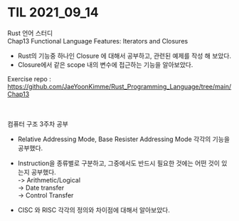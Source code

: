 # TIL 2021_09_14

Rust 언어 스터디   
Chap13 Functional Language Features: Iterators and Closures  
- Rust의 기능중 하나인 Closure 에 대해서 공부하고, 관련된 예제를 작성 해 보았다.  
- Closure에서 같은 scope 내의 변수에 접근하는 기능을 알아보았다.  

Exercise repo : https://github.com/JaeYoonKimme/Rust_Programming_Language/tree/main/Chap13


<br> 
<br> 
컴퓨터 구조 3주차 공부 

- Relative Addressing Mode, Base Resister Addressing Mode 각각의 기능을 공부했다. 
- Instruction을 종류별로 구분하고, 그중에서도 반드시 필요한 것에는 어떤 것이 있는지 공부했다.  
-> Arithmetic/Logical  
-> Date transfer  
-> Control Transfer  

- CISC 와 RISC 각각의 정의와 차이점에 대해서 알아보았다. 

<br> 
